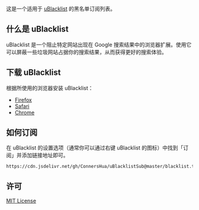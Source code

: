 这是一个适用于 [uBlacklist](https://github.com/iorate/uBlacklist/blob/master/README.md) 的黑名单订阅列表。

## 什么是 uBlacklist

uBlacklist 是一个阻止特定网站出现在 Google 搜索结果中的浏览器扩展。使用它可以屏蔽一些垃圾网站占据你的搜索结果，从而获得更好的搜索体验。

## 下载 uBlacklist

根据所使用的浏览器安装 uBlacklist：
- [Firefox](https://addons.mozilla.org/en-US/firefox/addon/ublacklist/)
- [Safari](https://apps.apple.com/app/apple-store/id1547912640)
- [Chrome](https://chrome.google.com/webstore/detail/ublacklist/pncfbmialoiaghdehhbnbhkkgmjanfhe)

## 如何订阅

在 uBlacklist 的设置选项（通常你可以通过右键 uBlacklist 的图标）中找到「订阅」并添加链接地址即可。

```
https://cdn.jsdelivr.net/gh/ConnersHua/uBlacklistSub@master/blacklist.txt
```

## 许可

[MIT License](https://github.com/ConnersHua/uBlacklistSub/raw/master/LICENSE)